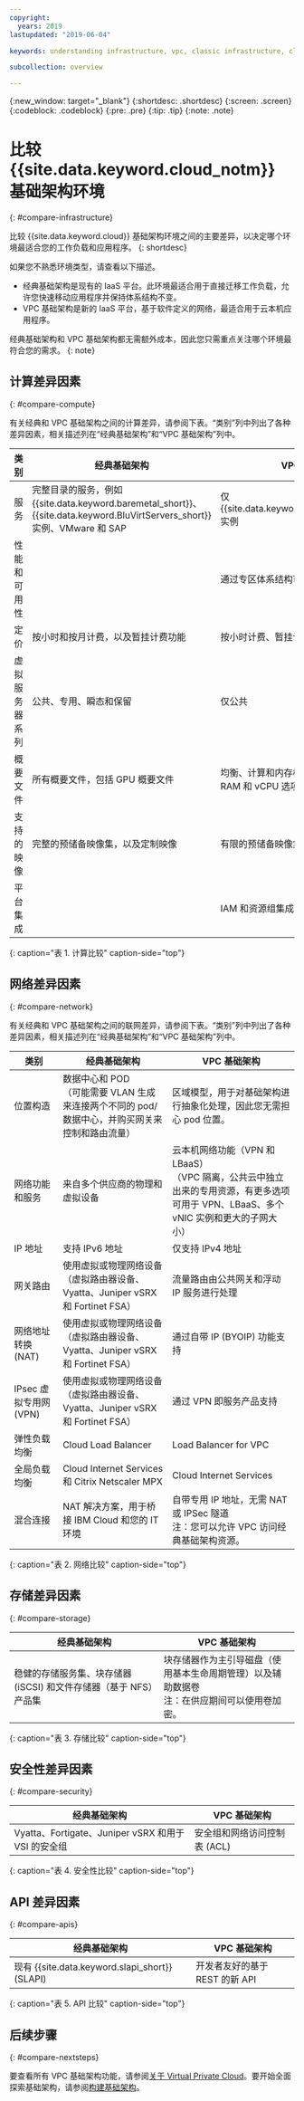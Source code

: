 ```yaml
---
copyright:
  years: 2019
lastupdated: "2019-06-04"

keywords: understanding infrastructure, vpc, classic infrastructure, cloud environment

subcollection: overview

---
```


{:new_window: target="_blank"}
{:shortdesc: .shortdesc}
{:screen: .screen}
{:codeblock: .codeblock}
{:pre: .pre}
{:tip: .tip}
{:note: .note}

# 比较 {{site.data.keyword.cloud_notm}} 基础架构环境
{: #compare-infrastructure}

比较 {{site.data.keyword.cloud}} 基础架构环境之间的主要差异，以决定哪个环境最适合您的工作负载和应用程序。
{: shortdesc}

如果您不熟悉环境类型，请查看以下描述。

* 经典基础架构是现有的 IaaS 平台。此环境最适合用于直接迁移工作负载，允许您快速移动应用程序并保持体系结构不变。
* VPC 基础架构是新的 IaaS 平台，基于软件定义的网络，最适合用于云本机应用程序。

经典基础架构和 VPC 基础架构都无需额外成本，因此您只需重点关注哪个环境最符合您的需求。
{: note}

## 计算差异因素
{: #compare-compute}

有关经典和 VPC 基础架构之间的计算差异，请参阅下表。“类别”列中列出了各种差异因素，相关描述列在“经典基础架构”和“VPC 基础架构”列中。 

|类别|经典基础架构|VPC 基础架构|
| ---------- | ------------------------- | ------------------ |
|服务|完整目录的服务，例如 {{site.data.keyword.baremetal_short}}、{{site.data.keyword.BluVirtServers_short}} 实例、VMware 和 SAP|仅 {{site.data.keyword.BluVirtServers_short}} 实例|
|性能和可用性| |通过专区体系结构可实现更高可用性|
|定价|按小时和按月计费，以及暂挂计费功能|按小时计费、暂挂计费和持续使用量折扣|
|虚拟服务器系列|公共、专用、瞬态和保留|仅公共|
|概要文件|所有概要文件，包括 GPU 概要文件|均衡、计算和内存概要文件，可使用更高 RAM 和 vCPU 选项|
|支持的映像|完整的预储备映像集，以及定制映像|有限的预储备映像集|
|平台集成| |IAM 和资源组集成，可实现统一的体验|
{: caption="表 1. 计算比较" caption-side="top"}

## 网络差异因素
{: #compare-network}

有关经典和 VPC 基础架构之间的联网差异，请参阅下表。“类别”列中列出了各种差异因素，相关描述列在“经典基础架构”和“VPC 基础架构”列中。 

|类别|经典基础架构|VPC 基础架构|
| ---------- | ------------------------- | ------------------ |
|位置构造|数据中心和 POD<br>（可能需要 VLAN 生成来连接两个不同的 pod/数据中心，并购买网关来控制和路由流量）|区域模型，用于对基础架构进行抽象化处理，因此您无需担心 pod 位置。|
|网络功能和服务|来自多个供应商的物理和虚拟设备|云本机网络功能（VPN 和 LBaaS）<br>（VPC 隔离，公共云中独立出来的专用资源，有更多选项可用于 VPN、LBaaS、多个 vNIC 实例和更大的子网大小）|
|IP 地址|支持 IPv6 地址|仅支持 IPv4 地址|
|网关路由|使用虚拟或物理网络设备（虚拟路由器设备、Vyatta、Juniper vSRX 和 Fortinet FSA）|流量路由由公共网关和浮动 IP 服务进行处理|
|网络地址转换 (NAT)|使用虚拟或物理网络设备（虚拟路由器设备、Vyatta、Juniper vSRX 和 Fortinet FSA）|通过自带 IP (BYOIP) 功能支持|
|IPsec 虚拟专用网 (VPN)|使用虚拟或物理网络设备（虚拟路由器设备、Vyatta、Juniper vSRX 和 Fortinet FSA）|通过 VPN 即服务产品支持|
|弹性负载均衡|Cloud Load Balancer|Load Balancer for VPC|
|全局负载均衡|Cloud Internet Services 和 Citrix Netscaler MPX|Cloud Internet Services|
|混合连接|NAT 解决方案，用于桥接 IBM Cloud 和您的 IT 环境|自带专用 IP 地址，无需 NAT 或 IPSec 隧道<br>注：您可以允许 VPC 访问经典基础架构资源。|
{: caption="表 2. 网络比较" caption-side="top"}

## 存储差异因素
{: #compare-storage}

|经典基础架构|VPC 基础架构|
| ------------------------- | ------------------ |
|稳健的存储服务集、块存储器 (iSCSI) 和文件存储器（基于 NFS）产品集|块存储器作为主引导磁盘（使用基本生命周期管理）以及辅助数据卷<br> 注：在供应期间可以使用卷加密。|
{: caption="表 3. 存储比较" caption-side="top"}

## 安全性差异因素
{: #compare-security}

|经典基础架构|VPC 基础架构|
| ---------- | ------------------------- |
|Vyatta、Fortigate、Juniper vSRX 和用于 VSI 的安全组|安全组和网络访问控制表 (ACL)|
{: caption="表 4. 安全性比较" caption-side="top"}

## API 差异因素
{: #compare-apis}

|经典基础架构|VPC 基础架构|
| ------------------------- | ------------------ |
|现有 {{site.data.keyword.slapi_short}} (SLAPI)|开发者友好的基于 REST 的新 API|
{: caption="表 5. API 比较" caption-side="top"}

## 后续步骤
{: #compare-nextsteps}

要查看所有 VPC 基础架构功能，请参阅[关于 Virtual Private Cloud](/docs/vpc-on-classic?topic=vpc-on-classic-about)。要开始全面探索基础架构，请参阅[构建基础架构](/docs/overview?topic=overview-first-steps-it-ops)。
